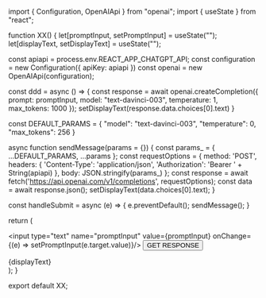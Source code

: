 import { Configuration, OpenAIApi } from "openai";
import { useState } from "react";

function XX() {
  let[promptInput, setPromptInput] = useState("");
  let[displayText, setDisplayText] = useState("");

  const apiapi = process.env.REACT_APP_CHATGPT_API;
  const configuration = new Configuration({
      apiKey: apiapi
  })
  const openai = new OpenAIApi(configuration);
  
  const ddd = async () => {
    const response = await openai.createCompletion({
      prompt: promptInput,
      model: "text-davinci-003",
      temperature: 1,
      max_tokens: 1000
    });
    setDisplayText(response.data.choices[0].text)
  }
  


  



  const DEFAULT_PARAMS = {
    "model": "text-davinci-003",
    "temperature": 0,
    "max_tokens": 256
  }
  
  async function sendMessage(params = {}) {
    const params_ = { ...DEFAULT_PARAMS, ...params };
    const requestOptions = {
      method: 'POST',
      headers: {
        'Content-Type': 'application/json',
        'Authorization': 'Bearer ' + String(apiapi)
      },
      body: JSON.stringify(params_)
    };
    const response = await fetch('https://api.openai.com/v1/completions', requestOptions);
    const data = await response.json();
    setDisplayText(data.choices[0].text);
  }





  const handleSubmit = async (e) => {
    e.preventDefault();
    sendMessage();
  }















  
  return (
    <div className="App">
        <form action="POST" onSubmit={handleSubmit}>
            <input type="text" name="promptInput"
            value={promptInput} onChange={(e) => setPromptInput(e.target.value)}/>
            <button type="submit">GET RESPONSE</button>
        </form>
        <div>{displayText}</div>
    </div>
  );
}

export default XX;
